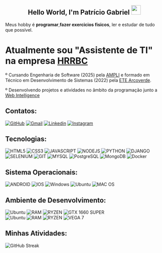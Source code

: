 ## <center>Hello World, I'm Patrício Gabriel <img src=https://raw.githubusercontent.com/TheDudeThatCode/TheDudeThatCode/master/Assets/Earth.gif width="30">

Meus hobby é **programar**,**fazer exercicios fisicos**, ler e estudar de tudo que possível.
  
  # Atualmente sou "Assistente de TI" na empresa [HRRBC](http://www.hrrbc.org.br/)

º Cursando Engenharia de Software (2025) pela [AMPLI](https://www.ampli.com.br/) e formado em Técnico em Desenvolvimento de Sistemas (2022) pela [ETE Arcoverde](https://avaetearcoverde.com.br/).

º Desenvolvendo projetos e atividades no âmbito da programação junto a [Web Intelligence](https://www.linkedin.com/company/web-intelligence-arcoverde/)

## Contatos:

[![GitHub](https://img.shields.io/badge/Github-100000?style=for-the-badge&logo=github&logoColor=white)](https://github.com/lucenasoft)
[![Gmail](https://img.shields.io/badge/-Gmail-FF0000?style=for-the-badge&labelColor=FF0000&logo=gmail&logoColor=white)](mailto:getugbr@gmail.com?subject=[GitHub]%20Acabei%20de%20ver%20o%20seu%20GitHub)
[![Linkedin](https://img.shields.io/badge/-Linkedin-0e76a8?style=for-the-badge&logo=Linkedin&logoColor=white)](https://www.linkedin.com/in/lucenasoft/)
[![Instagram](https://img.shields.io/badge/instagram-E4405F.svg?style=for-the-badge&logo=instagram&logoColor=white)](https://www.instagram.com/glucena77/)
  

## Tecnologias:

![HTML5](https://img.shields.io/badge/HTML5-E34F26?style=for-the-badge&logo=html5&logoColor=white)
![CSS3](https://img.shields.io/badge/CSS3-1572B6?style=for-the-badge&logo=css3&logoColor=white)
![JAVASCRIPT](https://img.shields.io/badge/JavaScript-FFC000?style=for-the-badge&logo=javascript&logoColor=black)
![NODEJS](https://img.shields.io/badge/Node.js-43853d?style=for-the-badge&logo=node.js&logoColor=white)
![PYTHON](https://img.shields.io/badge/Python-1572B6?style=for-the-badge&logo=Python&logoColor=white)
![DJANGO](https://img.shields.io/badge/django-3a7435?style=for-the-badge&logo=django&logoColor=white)
![SELENIUM](https://img.shields.io/badge/Selenium-5fb358?style=for-the-badge&logo=Selenium&logoColor=white)
![GIT](https://img.shields.io/badge/GIT-E44C30?style=for-the-badge&logo=git&logoColor=white)
![MYSQL](https://img.shields.io/badge/MySQL-005C84?style=for-the-badge&logo=mysql&logoColor=white)
![PostgreSQL](https://img.shields.io/badge/PostgreSQL-4169E1?logo=postgresql&logoColor=fff&style=for-the-badge)
![MongoDB](https://img.shields.io/badge/MongoDB-023430?logo=mongodb&logoColor=fff&style=for-the-badge)
![Docker](https://img.shields.io/badge/Docker-066da5?logo=docker&logoColor=fff&style=for-the-badge)

## Sistema Operacionais:

![ANDROID](https://img.shields.io/badge/Android-3DDC84?style=for-the-badge&logo=android&logoColor=white)
![IOS](https://img.shields.io/badge/iOS-000000?style=for-the-badge&logo=ios&logoColor=white)
![Windows](https://img.shields.io/badge/Windows-0078D6?style=for-the-badge&logo=windows&logoColor=white)
![Ubuntu](https://img.shields.io/badge/Ubuntu-E95420?style=for-the-badge&logo=ubuntu&logoColor=white)
![MAC OS](https://img.shields.io/badge/mac%20os-000000?style=for-the-badge&logo=macos&logoColor=F0F0F0)

## Ambiente de Desenvolvimento:

![Ubuntu](https://img.shields.io/badge/Ubuntu-E95420?style=for-the-badge&logo=ubuntu&logoColor=white)
![RAM](https://img.shields.io/badge/RAM-16GB-%230071C5.svg?&style=for-the-badge&logoColor=white)
![RYZEN](https://img.shields.io/badge/AMD-Ryzen_5_2600-cc0000?style=for-the-badge&logo=amd&logoColor=white)
![GTX 1660 SUPER](https://img.shields.io/badge/NVIDIA-GTX_1660_Super-76B900?style=for-the-badge&logo=NVIDIA&logoColor=white)
<br/>
![Ubuntu](https://img.shields.io/badge/Ubuntu-E95420?style=for-the-badge&logo=ubuntu&logoColor=white)
![RAM](https://img.shields.io/badge/RAM-8GB-%230071C5.svg?&style=for-the-badge&logoColor=white)
![RYZEN](https://img.shields.io/badge/AMD-Ryzen_5_5500U-cc0000?style=for-the-badge&logo=amd&logoColor=white)
![VEGA 7](https://img.shields.io/badge/AMD-VEGA_7-cc0000?style=for-the-badge&logo=AMD&logoColor=white)
<br/>

## Minhas Atividades:

![GitHub Streak](http://github-readme-streak-stats.herokuapp.com?user=lucenasoft&theme=elegant&hide_border=true&background=232323)
